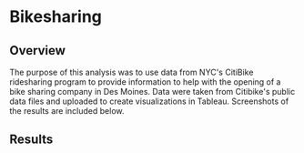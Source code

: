# Bikesharing
## Overview
The purpose of this analysis was to use data from NYC's CitiBike ridesharing program to provide information to help with the opening of a bike sharing company in Des Moines. Data were taken from Citibike's public data files and uploaded to create visualizations in Tableau. Screenshots of the results are included below. 

## Results
